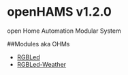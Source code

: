 # openHAMS v1.2.0
open Home Automation Modular System

##Modules aka OHMs
- [RGBLed](https://github.com/openHAMS/ohm_RGBLed)
- [RGBLed-Weather](https://github.com/openHAMS/ohm_RGBLed-Weather)
